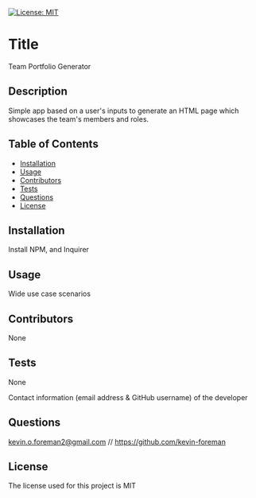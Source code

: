 

[![License: MIT](https://img.shields.io/badge/License-MIT-yellow.svg)](https://opensource.org/licenses/MIT)


# Title
Team Portfolio Generator

## Description
Simple app based on a user's inputs to generate an HTML page which showcases the team's members and roles.

## Table of Contents
* [Installation](#installation)
* [Usage](#usage)
* [Contributors](#contributors)
* [Tests](#tests)
* [Questions](#questions)
* [License](#license) 

## Installation
Install NPM, and Inquirer

## Usage
Wide use case scenarios

## Contributors
None

## Tests
None

Contact information (email address & GitHub username) of the developer
## Questions
kevin.o.foreman2@gmail.com // https://github.com/kevin-foreman

## License

The license used for this project is MIT

